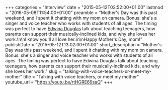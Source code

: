 +++
categories = "Interview"
date = "2015-05-12T02:52:00+01:00"
lastmod = "2016-05-08T11:54:00+01:00"
preamble = "Mother's Day was this past weekend, and I spent it chatting with my mom on camera. Bonus: she's a singer and voice teacher who works with students of all ages. The timing was perfect to have [Edwina Douglas](https://twitter.com/edwinasings) talk about teaching teenagers, how parents can support their musically-inclined kids, and why she loves her work.\n\nI know you'll all love her.\n\nHappy Mother's Day, mom!"
publishDate = "2015-05-12T13:02:00+01:00"
short_description = "Mother&#039;s Day was this past weekend, and I spent it chatting with my mom on camera. Bonus: she&#039;s a singer and voice teacher who works with students of all ages. The timing was perfect to have Edwina Douglas talk about teaching teenagers, how parents can support their musically-inclined kids, and why she loves her work."
slug = "talking-with-voice-teachers-or-meet-my-mother"
title = "Talking with voice teachers, or meet my mother"
youtube_url = "https://youtu.be/rtHGRE69saQ"
+++


